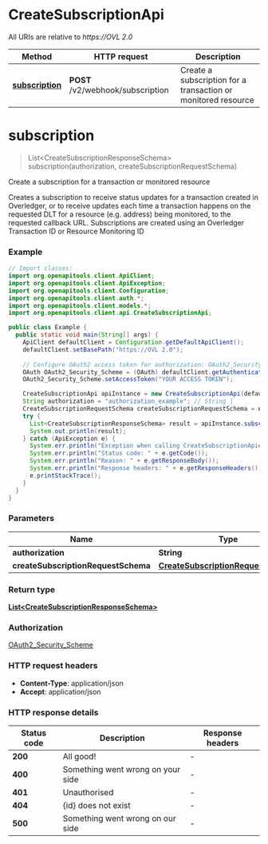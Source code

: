 # CreateSubscriptionApi

All URIs are relative to *https://OVL 2.0*

Method | HTTP request | Description
------------- | ------------- | -------------
[**subscription**](CreateSubscriptionApi.md#subscription) | **POST** /v2/webhook/subscription | Create a subscription for a transaction or monitored resource 


<a name="subscription"></a>
# **subscription**
> List&lt;CreateSubscriptionResponseSchema&gt; subscription(authorization, createSubscriptionRequestSchema)

Create a subscription for a transaction or monitored resource 

Creates a subscription to receive status updates for a transaction created in Overledger, or to receive updates each time a transaction happens on the requested DLT for a resource (e.g. address) being monitored, to the requested callback URL.  Subscriptions are created using an Overledger Transaction ID or Resource Monitoring ID

### Example
```java
// Import classes:
import org.openapitools.client.ApiClient;
import org.openapitools.client.ApiException;
import org.openapitools.client.Configuration;
import org.openapitools.client.auth.*;
import org.openapitools.client.models.*;
import org.openapitools.client.api.CreateSubscriptionApi;

public class Example {
  public static void main(String[] args) {
    ApiClient defaultClient = Configuration.getDefaultApiClient();
    defaultClient.setBasePath("https://OVL 2.0");
    
    // Configure OAuth2 access token for authorization: OAuth2_Security_Scheme
    OAuth OAuth2_Security_Scheme = (OAuth) defaultClient.getAuthentication("OAuth2_Security_Scheme");
    OAuth2_Security_Scheme.setAccessToken("YOUR ACCESS TOKEN");

    CreateSubscriptionApi apiInstance = new CreateSubscriptionApi(defaultClient);
    String authorization = "authorization_example"; // String | 
    CreateSubscriptionRequestSchema createSubscriptionRequestSchema = new CreateSubscriptionRequestSchema(); // CreateSubscriptionRequestSchema | 
    try {
      List<CreateSubscriptionResponseSchema> result = apiInstance.subscription(authorization, createSubscriptionRequestSchema);
      System.out.println(result);
    } catch (ApiException e) {
      System.err.println("Exception when calling CreateSubscriptionApi#subscription");
      System.err.println("Status code: " + e.getCode());
      System.err.println("Reason: " + e.getResponseBody());
      System.err.println("Response headers: " + e.getResponseHeaders());
      e.printStackTrace();
    }
  }
}
```

### Parameters

Name | Type | Description  | Notes
------------- | ------------- | ------------- | -------------
 **authorization** | **String**|  |
 **createSubscriptionRequestSchema** | [**CreateSubscriptionRequestSchema**](CreateSubscriptionRequestSchema.md)|  |

### Return type

[**List&lt;CreateSubscriptionResponseSchema&gt;**](CreateSubscriptionResponseSchema.md)

### Authorization

[OAuth2_Security_Scheme](../README.md#OAuth2_Security_Scheme)

### HTTP request headers

 - **Content-Type**: application/json
 - **Accept**: application/json

### HTTP response details
| Status code | Description | Response headers |
|-------------|-------------|------------------|
**200** | All good! |  -  |
**400** | Something went wrong on your side |  -  |
**401** | Unauthorised |  -  |
**404** | {id} does not exist |  -  |
**500** | Something went wrong on our side |  -  |


